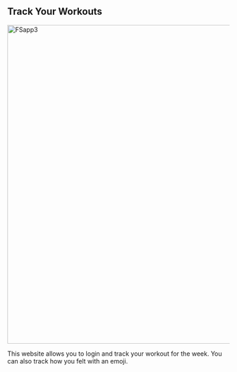 ## Track Your Workouts 

<img width="721" alt="FSapp3" src="https://user-images.githubusercontent.com/111465917/201547267-f037da74-b42b-48bf-b100-3100abbbb312.png">

This website allows you to login and track your workout for the week. You can also track how you felt with an emoji. 

